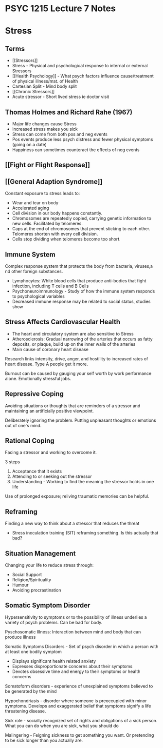 # PSYC 1215 Lecture 7 Notes

# Stress

## Terms

* [[Stressors]]
* Stress - Physical and psychological response to internal or external Stressors
* [[Health Psychology]] - What psych factors influence cause/treatment of physical illness/mat. of Health
* Cartesian Split - Mind body split
* [[Chronic Stressors]]
* Acute stressor - Short lived stress ie doctor visit


## Thomas Holmes and Richard Rahe (1967)
* Major life changes cause Stress
* Increased stress makes you sick
* Stress can come from both pos and neg events
* Pos events produce less psych distress and fewer physical symptoms (going on a date)
* Happiness can sometimes counteract the effects of neg events

## [[Fight or Flight Response]]

## [[General Adaption Syndrome]]

Constant exposure to stress leads to:

* Wear and tear on body
* Accelerated aging
* Cell division in our body happens constantly. 
* Chromosomes are repeatedly copied, carrying genetic information to new cells. Facilitated by telomeres. 
* Caps at the end of chromosomes that prevent sticking to each other. Telomeres shorten with every cell division. 
* Cells stop dividing when telomeres become too short. 

## Immune System

Complex response system that protects the body from bacteria, viruses,a nd other foreign substances.

* Lymphocytes: White blood cells that produce anti-bodies that fight infection, including T cells and B Cells
* Psychoneuroimmunology - Study of how the immune system responds to psychological variables
* Decreased immune response may be related to social status, studies show

## Stress Affects Cardiovascular Health

* The heart and circulatory system are also sensitive to Stress
* Atherosclerosis: Gradual narrowing of the arteries that occurs as fatty deposits, or plaque, build up on the inner walls of the arteries
* Main cause of coronary heart disease

Research links intensity, drive, anger, and hostility to increased rates of heart disease. Type A people get it more.

Burnout can be caused by gauging your self worth by work performance alone. Emotionally stressful jobs.

## Repressive Coping
Avoiding situations or thoughts that are reminders of a stressor and maintaining an artificially positive viewpoint.

Deliberately ignoring the problem. Putting unpleasant thoughts or emotions out of one's mind.

## Rational Coping

Facing a stressor and working to overcome it.

3 steps

1. Acceptance that it exists
2. Attending to or seeking out the stressor
3. Understanding - Working to find the meaning the stressor holds in one life

Use of prolonged exposure; reliving traumatic memories can be helpful.

## Reframing 

Finding a new way to think about a stressor that reduces the threat

* Stress inoculation training (SIT) reframing something. Is this actually that bad?

## Situation Management

Changing your life to reduce stress through:

* Social Support
* Religion/Spirituality 
* Humour
* Avoiding procrastination

## Somatic Symptom Disorder

Hypersensitivity to symptoms or to the possibility of illness underlies a variety of psych problems. Can be bad for body.

Pyschosomatic Illness: Interaction between mind and body that can produce illness

Somatic Symptoms Disorders - Set of psych disorder in which a person with at least one bodily symptom

* Displays significant health related anxiety
* Expresses disproportionate concerns about their symptoms
* Devotes obsessive time and energy to their symptoms or health concerns

Somatoform disorders - experience of unexplained symptoms believed to be generated by the mind

Hypochondriasis - disorder where someone is preoccupied with minor symptoms. Develops and exaggerated belief that symptoms signify a life threatening disease.

Sick role - socially recognized set of rights and obligations of a sick person. What you can do when you are sick, what you should do

Malingering - Feigning sickness to get something you want. Or pretending to be sick longer than you actually are.



